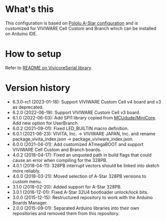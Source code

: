 # What's this
This configuration is based on [Pololu A-Star configuration](https://github.com/pololu/a-star) and is customized for VIVIWARE Cell Custom and Branch which can be installed on Arduino IDE.

# How to setup
Refer to [README on VivicoreSerial library](https://github.com/vivitainc/VivicoreSerial#how-to-setup).

# Version history
- 6.3.0-rc1 (2023-01-18): Support VIVIWARE Custom Cell v4 board and v3 as deprecated.
- 6.2.0 (2022-06-19): Support VIVIWARE Custom Cell v3 board.
- 6.1.0 (2022-06-03): Add SPI1 library copied from [MCUdude/MiniCore](https://github.com/MCUdude/MiniCore).
                      Add new option for UserBranch
- 6.0.2 (2021-09-01): Fixed LED_BUILTIN macro definition.
- 6.0.1 (2021-06-23): VIVITA, Inc. -> VIVIWARE JAPAN, Inc.
                      and rename package_vivita_index.json -> package_viviware_index.json.
- 6.0.0 (2021-04-01): Add customized ATmegaBOOT
                      and support VIVIWARE Cell Custom and Branch boards.
- 4.0.2 (2018-04-17): Fixed an unquoted path in build flags that could cause an
                      error when compiling for the 328PB.
- 4.0.1 (2018-04-11): 328PB interrupt vectors should be linked into sketch more
                      reliably.
- 4.0.0 (2018-03-21): Moved selection of A-Star 328PB versions to custom menu.
- 3.1.0 (2018-02-20): Added support for A-Star 328PB.
- 3.0.1 (2016-12-01): Fixed A-Star 32U4 bootloader unlock/lock bits.
- 3.0.0 (2015-12-15): Restructured repository to work with the Arduino Boards
                      Manager.
- 2.0.0 (2015-09-01): Separated Arduino libraries into their own repositories
                      and removed them from this repository.
